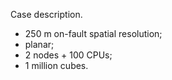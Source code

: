 Case description.
- 250 m on-fault spatial resolution;
- planar;
- 2 nodes + 100 CPUs;
- 1 million cubes.

